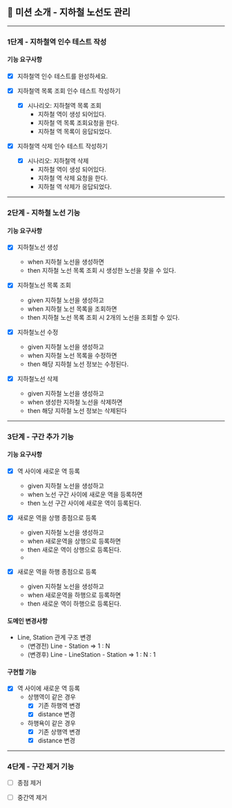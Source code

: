 ## 🚀 미션 소개 - 지하철 노선도 관리

---

### 1단계 - 지하철역 인수 테스트 작성

#### 기능 요구사항

- [x] 지하철역 인수 테스트를 완성하세요.


- [x] 지하철역 목록 조회 인수 테스트 작성하기

    - [x] 시나리오: 지하철역 목록 조회
        - 지하철 역이 생성 되어있다.
        - 지하철 역 목록 조회요청을 한다.
        - 지하철 역 목록이 응답되었다.


- [x] 지하철역 삭제 인수 테스트 작성하기
    - [x] 시나리오: 지하철역 삭제
        - 지하철 역이 생성 되어있다.
        - 지하철 역 삭제 요청을 한다.
        - 지하철 역 삭제가 응답되었다.

---

### 2단계 - 지하철 노선 기능

#### 기능 요구사항

- [x] 지하철노선 생성
    - when 지하철 노선을 생성하면
    - then 지하철 노선 목록 조회 시 생성한 노선을 찾을 수 있다.

- [x] 지하철노선 목록 조회
    - given 지하철 노선을 생성하고
    - when 지하철 노선 목록을 조회하면
    - then 지하철 노선 목록 조회 시 2개의 노선을 조회할 수 있다.

- [x] 지하철노선 수정
    - given 지하철 노선을 생성하고
    - when 지하철 노선 목록을 수정하면
    - then 해당 지하철 노선 정보는 수정된다.

- [x] 지하철노선 삭제
    - given 지하철 노선을 생성하고
    - when 생성한 지하철 노선을 삭제하면
    - then 해당 지하철 노선 정보는 삭제된다

---

### 3단계 - 구간 추가 기능

#### 기능 요구사항

- [x] 역 사이에 새로운 역 등록
    - given 지하철 노선을 생성하고
    - when 노선 구간 사이에 새로운 역을 등록하면
    - then 노선 구간 사이에 새로운 역이 등록된다.

- [x] 새로운 역을 상행 종점으로 등록
    - given 지하철 노선을 생성하고
    - when 새로운역을 상행으로 등록하면
    - then 새로운 역이 상행으로 등록된다.
    -
- [x] 새로운 역을 하행 종점으로 등록
    - given 지하철 노선을 생성하고
    - when 새로운역을 하행으로 등록하면
    - then 새로운 역이 하행으로 등록된다.

#### 도메인 변경사항

* Line, Station 관계 구조 변경
    - (변경전) Line - Station => 1 : N
    - (변경후) Line - LineStation - Station => 1 : N : 1

#### 구현할 기능

- [x] 역 사이에 새로운 역 등록
    - 상행역이 같은 경우
        - [x] 기존 하행역 변경
        - [x] distance 변경
    - 하행욕이 같은 경우
        - [x] 기존 상행역 변경
        - [x] distance 변경

---

### 4단계 - 구간 제거 기능

- [ ] 종점 제거
- [ ] 중간역 제거


